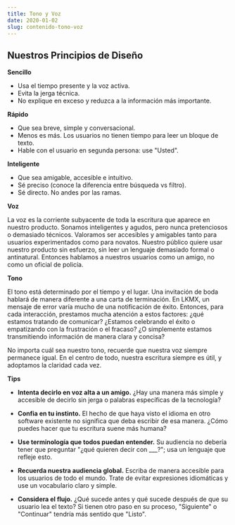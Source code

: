 ```yaml
---
title: Tono y Voz
date: 2020-01-02
slug: contenido-tono-voz
---
```


## Nuestros Principios de Diseño

**Sencillo**

- Usa el tiempo presente y la voz activa.
- Evita la jerga técnica.
- No explique en exceso y reduzca a la información más importante.


**Rápido**

- Que sea breve, simple y conversacional.
- Menos es más. Los usuarios no tienen tiempo para leer un bloque de texto.
- Hable con el usuario en segunda persona: use "Usted".


**Inteligente**

- Que sea amigable, accesible e intuitivo.
- Sé preciso (conoce la diferencia entre búsqueda vs filtro).
- Sé directo. No andes por las ramas.



**Voz**

La voz es la corriente subyacente de toda la escritura que aparece en nuestro producto. Sonamos inteligentes y agudos, pero nunca pretenciosos o demasiado técnicos. Valoramos ser accesibles y amigables tanto para usuarios experimentados como para novatos. Nuestro público quiere usar nuestro producto sin esfuerzo, sin leer un lenguaje demasiado formal o antinatural. Entonces hablamos a nuestros usuarios como un amigo, no como un oficial de policía.

**Tono**

El tono está determinado por el tiempo y el lugar. Una invitación de boda hablará de manera diferente a una carta de terminación. En LKMX, un mensaje de error varía mucho de una notificación de éxito. Entonces, para cada interacción, prestamos mucha atención a estos factores: ¿qué estamos tratando de comunicar? ¿Estamos celebrando el éxito o empatizando con la frustración o el fracaso? ¿O simplemente estamos transmitiendo información de manera clara y concisa?

No importa cuál sea nuestro tono, recuerde que nuestra voz siempre permanece igual. En el centro de todo, nuestra escritura siempre es útil, y adoptamos la claridad cada vez.

**Tips**

- **Intenta decirlo en voz alta a un amigo.** ¿Hay una manera más simple y accesible de decirlo sin jerga o palabras específicas de la tecnología?

- **Confia en tu instinto.** El hecho de que haya visto el idioma en otro software existente no significa que deba escribir de esa manera. ¿Cómo puedes hacer que tu escritura suene más humana?

- **Use terminología que todos puedan entender.** Su audiencia no debería tener que preguntar "¿qué quieren decir con ___?"; usa un lenguaje que refleje esto.

- **Recuerda nuestra audiencia global.** Escriba de manera accesible para los usuarios de todo el mundo. Trate de evitar expresiones idiomáticas y use un vocabulario claro y simple.

- **Considera el flujo.** ¿Qué sucede antes y qué sucede después de que su usuario lea el texto? Si tienen otro paso en su proceso, "Siguiente" o "Continuar" tendría más sentido que "Listo".